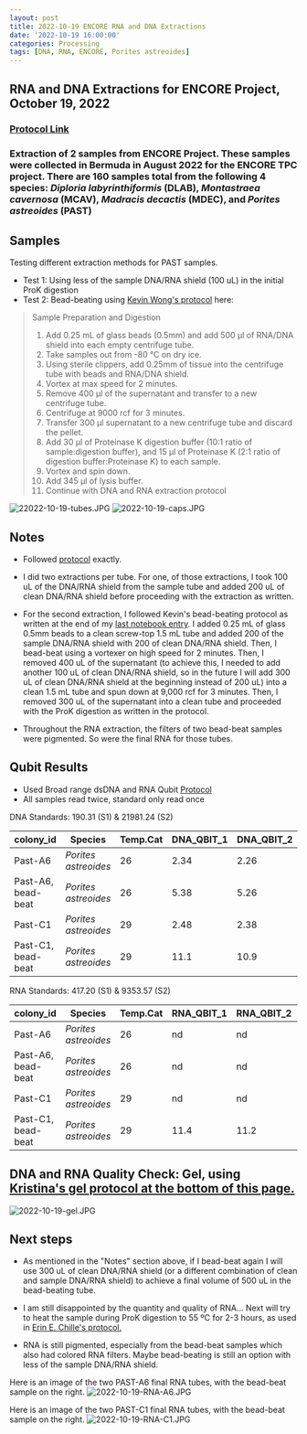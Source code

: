 ```yaml
---
layout: post
title: 2022-10-19 ENCORE RNA and DNA Extractions
date: '2022-10-19 16:00:00'
categories: Processing
tags: [DNA, RNA, ENCORE, Porites astreoides]
---
```


## RNA and DNA Extractions for ENCORE Project, October 19, 2022

### [Protocol Link](https://zdellaert.github.io/ZD_Putnam_Lab_Notebook/Protocols_Zymo_Quick_DNA_RNA_Miniprep_Plus/)

### Extraction of 2 samples from ENCORE Project. These samples were collected in Bermuda in August 2022 for the ENCORE TPC project. There are 160 samples total from the following 4 species: *Diploria labyrinthiformis* (DLAB), *Montastraea cavernosa* (MCAV), *Madracis decactis* (MDEC), and *Porites astreoides* (PAST)

## Samples

Testing different extraction methods for PAST samples.

- Test 1: Using less of the sample DNA/RNA shield (100 uL) in the initial ProK digestion
- Test 2: Bead-beating using [Kevin Wong's protocol](https://kevinhwong1.github.io/KevinHWong_Notebook/20201027-DNA-RNA-Extractions-Porites-July-Bleaching-Experiment/) here:

> Sample Preparation and Digestion
>
> 1. Add 0.25 mL of glass beads (0.5mm) and add 500 μl of RNA/DNA shield into each empty centrifuge tube.
> 2. Take samples out from -80 °C on dry ice.
> 3. Using sterile clippers, add 0.25mm of tissue into the centrifuge tube with beads and RNA/DNA shield.
> 4. Vortex at max speed for 2 minutes.
> 5. Remove 400 μl of the supernatant and transfer to a new centrifuge tube.
> 6. Centrifuge at 9000 rcf for 3 minutes.
> 7. Transfer 300 μl supernatant to a new centrifuge tube and discard the pellet.
> 8. Add 30 μl of Proteinase K digestion buffer (10:1 ratio of sample:digestion buffer), and 15 μl of Proteinase K (2:1 ratio of digestion buffer:Proteinase K) to each sample.
> 9. Vortex and spin down.
> 10. Add 345 μl of lysis buffer.
> 11. Continue with DNA and RNA extraction protocol

![22022-10-19-tubes.JPG](https://github.com/zdellaert/ZD_Putnam_Lab_Notebook/blob/master/images/samples/2022-10-19-tubes.JPG?raw=true)
![2022-10-19-caps.JPG](https://github.com/zdellaert/ZD_Putnam_Lab_Notebook/blob/master/images/samples/2022-10-19-caps.JPG?raw=true)

## Notes

- Followed [protocol](https://zdellaert.github.io/ZD_Putnam_Lab_Notebook/Protocols_Zymo_Quick_DNA_RNA_Miniprep_Plus/) exactly.

- I did two extractions per tube. For one, of those extractions, I took 100 uL of the DNA/RNA shield from the sample tube and added 200 uL of clean DNA/RNA shield before proceeding with the extraction as written.

- For the second extraction, I followed Kevin's bead-beating protocol as written at the end of my [last notebook entry](https://zdellaert.github.io/ZD_Putnam_Lab_Notebook/ENCORE-RNA-DNA-Extractions-2022-10-17/). I added 0.25 mL of glass 0.5mm beads to a clean screw-top 1.5 mL tube and added 200 of the sample DNA/RNA shield with 200 of clean DNA/RNA shield. Then, I bead-beat using a vortexer on high speed for 2 minutes. Then, I removed 400 uL of the supernatant (to achieve this, I needed to add another 100 uL of clean DNA/RNA shield, so in the future I will add 300 uL of clean DNA/RNA shield at the beginning instead of 200 uL) into a clean 1.5 mL tube and spun down at 9,000 rcf for 3 minutes. Then, I removed 300 uL of the supernatant into a clean tube and proceeded with the ProK digestion as written in the protocol.

- Throughout the RNA extraction, the filters of two bead-beat samples were pigmented. So were the final RNA for those tubes.

## Qubit Results

- Used Broad range dsDNA and RNA Qubit [Protocol](https://meschedl.github.io/MESPutnam_Open_Lab_Notebook/Qubit-Protocol/)
- All samples read twice, standard only read once

 DNA Standards: 190.31 (S1) & 21981.24 (S2)

| colony_id | Species              | Temp.Cat | DNA_QBIT_1 | DNA_QBIT_2 | DNA_QBIT_AVG |
|-----------|----------------------|----------|------------|------------|--------------|
| Past-A6   | *Porites astreoides* | 26       | 2.34       | 2.26       | 2.3          |
| Past-A6, bead-beat   | *Porites astreoides* | 26       | 5.38       | 5.26       | 5.32         |
| Past-C1   | *Porites astreoides* | 29       | 2.48       | 2.38       | 2.43         |
| Past-C1, bead-beat   | *Porites astreoides* | 29       | 11.1       | 10.9       | 11           |

 RNA Standards: 417.20 (S1) & 9353.57 (S2)

| colony_id | Species              | Temp.Cat | RNA_QBIT_1 | RNA_QBIT_2 | RNA_QBIT_AVG |
|-----------|----------------------|----------|------------|------------|--------------|
| Past-A6   | *Porites astreoides* | 26       | nd         | nd         | 0            |
| Past-A6, bead-beat   | *Porites astreoides* | 26       | nd         | nd         | 0            |
| Past-C1   | *Porites astreoides* | 29       | nd         | nd         | 0            |
| Past-C1, bead-beat   | *Porites astreoides* | 29       | 11.4       | 11.2       | 11.3         |

## DNA and RNA Quality Check: Gel, using [Kristina's gel protocol at the bottom of this page.](https://zdellaert.github.io/ZD_Putnam_Lab_Notebook/Protocols_Zymo_Quick_DNA_RNA_Miniprep_Plus/)

![2022-10-19-gel.JPG](https://github.com/zdellaert/ZD_Putnam_Lab_Notebook/blob/master/images/gels/2022-10-19-gel.JPG?raw=true)

## Next steps

- As mentioned in the "Notes" section above, if I bead-beat again I will use 300 uL of clean DNA/RNA shield (or a different combination of clean and sample DNA/RNA shield) to achieve a final volume of 500 uL in the bead-beating tube.

- I am still disappointed by the quantity and quality of RNA... Next will try to heat the sample during ProK digestion to 55 ºC for 2-3 hours, as used in [Erin E. Chille's protocol.](https://echille.github.io/E.-Chille-Open-Lab-Notebook/Protocol-for-DNA-RNA-Extractions-of-Montipora-Coral-Larvae-Using-Zymo-Duet-Extraction-Kit/)

- RNA is still pigmented, especially from the bead-beat samples which also had colored RNA filters. Maybe bead-beating is still an option with less of the sample DNA/RNA shield.

Here is an image of the two PAST-A6 final RNA tubes, with the bead-beat sample on the right.
![2022-10-19-RNA-A6.JPG](https://github.com/zdellaert/ZD_Putnam_Lab_Notebook/blob/master/images/samples/2022-10-19-RNA-A6.JPG?raw=true)

Here is an image of the two PAST-C1 final RNA tubes, with the bead-beat sample on the right.
![2022-10-19-RNA-C1.JPG](https://github.com/zdellaert/ZD_Putnam_Lab_Notebook/blob/master/images/samples/2022-10-19-RNA-C1.JPG?raw=true)
